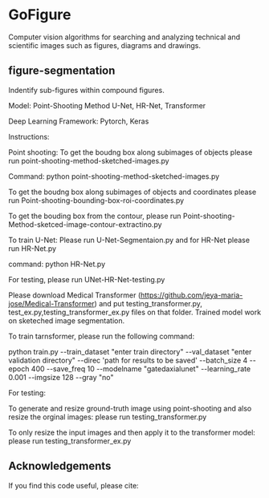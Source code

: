 # GoFigure
Computer vision algorithms for searching and analyzing technical and scientific images such as figures, diagrams and drawings.

## figure-segmentation
Indentify sub-figures within compound figures.

Model: Point-Shooting Method U-Net, HR-Net, Transformer

Deep Learning Framework: Pytorch, Keras

Instructions:

Point shooting: To get the boudng box along subimages of objects please run point-shooting-method-sketched-images.py

Command: python point-shooting-method-sketched-images.py

To get the boudng box along subimages of objects and coordinates please run Point-shooting-bounding-box-roi-coordinates.py

To get the bouding box from the contour, please run Point-shooting-Method-sketced-image-contour-extractino.py

To train U-Net: Please run U-Net-Segmentaion.py and for HR-Net please run HR-Net.py

command: python HR-Net.py

For testing, please run UNet-HR-Net-testing.py

Please download Medical Transformer (https://github.com/jeya-maria-jose/Medical-Transformer) and put testing_transformer.py, test_ex.py,testing_transformer_ex.py files on that folder. Trained model work on sketeched image segmentation.

To train tarnsformer, please run the following command:

python train.py --train_dataset "enter train directory" --val_dataset "enter validation directory" --direc 'path for results to be saved' --batch_size 4 --epoch 400 --save_freq 10 --modelname "gatedaxialunet" --learning_rate 0.001 --imgsize 128 --gray "no"

For testing:

To generate and resize ground-truth image using point-shooting and also resize the orginal images:
please run testing_transformer.py

To only resize the input images and then apply it to the transformer model:
please run testing_transformer_ex.py

## Acknowledgements

If you find this code useful, please cite:

